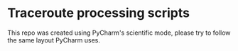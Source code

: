 # Traceroute processing scripts

This repo was created using PyCharm's scientific mode, please try to follow the same layout PyCharm uses.